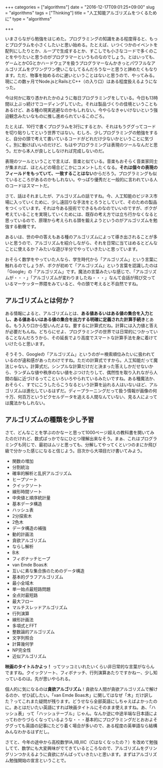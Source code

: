 +++
categories = ["algorithms"]
date = "2016-12-17T09:01:25+09:00"
slug = "algorithms"
tags = ["Thinking"]
title = "人工知能アルゴリズムをつくるために"
type = "algorithms"

+++

いまさらながら勉強をはじめた。プログラミングの知識をある程度得ると、もっとプログラムを小さくしたいと思い始める。たとえば、いつくつかのイベントを配列にしたりとか、ループで生成するとか、すこしでも小さなコードで多くのことをやりたいと思うのがプログラマーというものなのでしょう。とはいっても、ゲームとかCGとかハードウェアを扱うプログラマーなんかきっとパワフルなアルゴリズムをグワングワン使いこなしてるんだろうなーと思うと諦めたくもなります。ただ、物事を始めるのに遅いということはないと思うので、やってみる。現にこの数ヶ月でNode.jsとRailsとC++（の入り口）はある程度扱えるようになった。

今は何かに取り憑かれたかのように毎日プログラミングをしている。今日も13時間以上ぶっ続けでコーディングしていた。それは製品づくりの佳境ということもあるけど、ある種の現実逃避なのかもしれない。今やらなきゃいけないという強迫観念みたいなものに推し進められているこのごろ。

たとえば、10行で書くプログラムを3行にするとか、それはもうググってコードを切り貼りしてという世界ではない。むしろ、少しプログラミングの勉強をすると、自分の頭で考えて書いているコードがどれだけ少ないかということに気づく。別に動けばいいのだけど、もはやプログラミングは表現のツールなんだと思う。だから本人が良しとしなければ完成しないのだ。

表現のツールということで言えば、音楽と似ている。音楽もおそらく音楽家同士が集まれば、ほとんどの場合どこかにコメントしたくなる。**それは個々の表現のフィールドをもっていて、一致することはない**からだろう。プログラミングも似ているところがあるのかもしれない。やっぱり優秀だと一般的に言われている人のコードはスマートだ。

さて、話はそれましたが、アルゴリズムの話ですね。今、人工知能のビジネス市場に入っていくために、少し遠回りな手法をとろうとしていて、そのための製品をつくっています。それは今ある技術でできるものなのでいいのですが、ボクが考えていることを実現していくためには、既存の考え方では立ち行かなくなると思っているので、原理から考えられる頭を鍛えようというのがアルゴリズムを勉強する動機です。

あるいは、世の中の答えもある種のアルゴリズムによって導き出されることが多いと思うので、アルゴリズムを紹介しながら、それを日常に当てはめるとどんなことに使えるか？みたいな遊び半分でやっていきたいと思っています。

おそらく数学をやっていた人なら、学生時代から「アルゴリズム」という言葉に触れるのでしょうが、ボクが初めて「アルゴリズム」という言葉を認識したのは「Google」の「アルゴリズム」です。魔法の言葉みたいな感じで、「アルゴリズムが・・・」「アルゴリズムが変わりましたね・・・」なんて会話が飛び交っているマーケッター界隈をみていると、今の頭で考えると不自然ですね。

## アルゴリズムとは何か？

ある情報によると、アルゴリズムとは、**ある値あるいはある値の集合を入力とし、ある値あるいはある値の集合を出力する明確に定義された計算手続き**とある。もう入り口から堅いんだよな。要するに計算式だね。計算には入力値と答えが必要だもんね。どちらにせよ、プログラミングの世界では日常的につかっていることなんだろうから、その延長でより高度でスマートな計算手法を身に着けていけたらと思います。

そうそう、Googleの「アルゴリズム」というのが＝検索順位みたいに扱われているのが違和感があったわけですね。ただの計算式ですから。人工知能だって魔法じゃない。計算式だ。シンプルな計算だけだと決まった答えしかだせないから、ランダムな値や秩序のない値をぶつけたりして、偶然性を取り入れながら人間の脳に近づけるってこといろいろやられているみたいですね。ある種魔法か、おそらく、すでにこうしたらこうなるという計算を辿れる人はいないほど、アルゴリズムは進化しているはずだ。ディープラーニングだって扱う情報が画像の何十万、何百万というピクセルデータを追える人間なんていない、見る人によっては魔法かもしれない。

## アルゴリズムの種類を少し予習

さて、どんなことを学ぶのかなーと思って1000ページ超えの教科書を開いてみたのだけれど、数式ばっかでなにひとつ理解出来なそう。まぁ、これはプログラミングも同じで、最初はムリと思っても、分解してやってくといつのまにか飛び級で分かった感じになると信じよう。目次から大項目だけ書いてみよう。

- 関数の増加
- 分割統治
- 確率的解析と乱択アルゴリズム
- ヒープソート
- クイックソート
- 線形時間ソート
- 中央値と順序統計量
- 基本データ構造
- ハッシュ表
- 2分探索木
- 2色木
- データ構造の補強
- 動的計画法
- 貪欲アルゴリズム
- ならし解析
- B木
- フィボナッチヒープ
- van Emde Boas木
- 互いに素な集合族のためのデータ構造
- 基本的グラフアルゴリズム
- 最小全域木
- 単一始点最短路問題
- 全点対最短路
- 最大フロー
- マルチスレッドアルゴリズム
- 行列演算
- 線形計画法
- 多項式とFFT
- 整数論的アルゴリズム
- 文字列照合
- 計算幾何学
- NP完全性
- 近似アルゴリズム

**映画のタイトルかよっ！** ってツッコミいれたいくらい非日常的な言葉がならんでますね。クイックソート、フィボナッチ、行列演算あたりですかねー、少し知っているのは。先が思いやられる。

個人的に気になるのは**貪欲アルゴリズム**！貪欲な人間が貪欲アルゴリズムで解けるのか、ぜひ試したい。「van Emde Boas木」に関してはなぜ「木」だけ訳した？ってこれまた疑問が残ります。どうせなら全部英語にしちゃえばよかったのに。あとはだいたい英語にすれば映画タイトルにそのまま使えますね。あ、「ハッシュ表」って「ハッシュテーブル」じゃん。なんか逆に中途半端な日本語によってわかりづらくなっているような・・・基本的にプログラミングだとおおよそググっても英語の記事にたどり着く場合が多いので、ある程度の英単語なら結構みんなわかるはずだし。

さてと、今年の途中から高校数学IA,ⅡB,ⅢC（Cはなくなったの？）を改めて勉強してて、数学にも大変興味がでてきているところなので、アルゴリズムをグリングリンつかえるように貪欲にがんばっていきたいと思います。まずはアルゴリズム勉強開始の宣言ということで。
